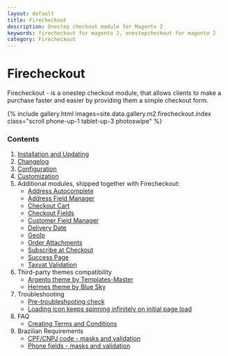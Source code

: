 ```yaml
---
layout: default
title: Firecheckout
description: Onestep checkout module for Magento 2
keywords: firecheckout for magento 2, onestepcheckout for magento 2
category: Firecheckout
---
```


# Firecheckout

Firecheckout - is a onestep checkout module, that allows clients to make a purchase
faster and easier by providing them a simple checkout form.

{% include gallery.html images=site.data.gallery.m2.firecheckout.index class="scroll phone-up-1 tablet-up-3 photoswipe" %}

### Contents

 1. [Installation and Updating](installation/)
 2. [Changelog](changelog/)
 3. [Configuration](configuration/)
 4. [Customization](customization/)
 5. Additional modules, shipped together with Firecheckout:
    - [Address Autocomplete](/m2/extensions/address-autocomplete/)
    - [Address Field Manager](/m2/extensions/address-field-manager/)
    - [Checkout Cart](/m2/extensions/checkout-cart/)
    - [Checkout Fields](/m2/extensions/checkout-fields/)
    - [Customer Field Manager](/m2/extensions/customer-field-manager/)
    - [Delivery Date](/m2/extensions/delivery-date/)
    - [GeoIp](/m2/extensions/geoip/)
    - [Order Attachments](/m2/extensions/order-attachments/)
    - [Subscribe at Checkout](/m2/extensions/subscribe-at-checkout/)
    - [Success Page](/m2/extensions/checkout-success/)
    - [Taxvat Validation](/m2/extensions/taxvat/)
 6. Third-party themes compatibility
    - [Argento theme by Templates-Master](third-party-themes/argento/)
    - [Hermes theme by Blue Sky](third-party-themes/hermes/)
 7. Troubleshooting
    - [Pre-troubleshooting check](troubleshooting/pre-troubleshooting-check/)
    - [Loading icon keeps spinning infinitely on initial page load](troubleshooting/loading-icon-keeps-spinning/)
 8. FAQ
    - [Creating Terms and Conditions](faq/creating-terms-and-conditions/)
 9. Brazilian Requirements
    - [CPF/CNPJ code - masks and validation](brazil/cpf-cnpj/)
    - [Phone fields - masks and validation](brazil/phone-field/)